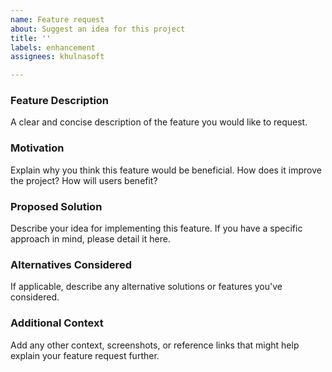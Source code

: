 ```yaml
---
name: Feature request
about: Suggest an idea for this project
title: ''
labels: enhancement
assignees: khulnasoft

---
```


<!-- Thank you for suggesting a feature! Please fill out the template below. -->

### Feature Description

A clear and concise description of the feature you would like to request.

### Motivation

Explain why you think this feature would be beneficial. How does it improve
the project? How will users benefit?

### Proposed Solution

Describe your idea for implementing this feature. If you have a specific
approach in mind, please detail it here.

### Alternatives Considered

If applicable, describe any alternative solutions or features you've considered.

### Additional Context

Add any other context, screenshots, or reference links that might help
explain your feature request further.

